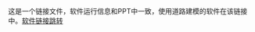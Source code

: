 这是一个链接文件，软件运行信息和PPT中一致，使用道路建模的软件在该链接中。[软件链接跳转](https://pan.baidu.com/s/1QuYWlxMOx48qALTg7nj-pA?pwd=ydpq)
